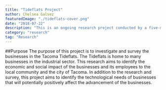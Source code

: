 ```yaml
---
title: "Tideflats Project"
author: Chelsea Galvez
featuredImage: "./tideflats-cover.png"
date: "2018-07-22"
description: "This is an ongoing research project conducted by a five-member team. My role as co-Project Manager is to assign tasks, interface with clients, develop requirements, and provide vision for our goals."
category: "research"
tag: "Research"
---
```


##Purpose
The purpose of this project is to investigate and survey the businesses in the Tacoma Tideflats. The Tideflats is home to many businesses in the industrial sector. This research aims to identify the economic and social impact of the businesses and its employees to the local community and the city of Tacoma. In addition to the research and survey, this project aims to identify the technological needs of businesses that will potentially positively affect the advancement of the businesses.
